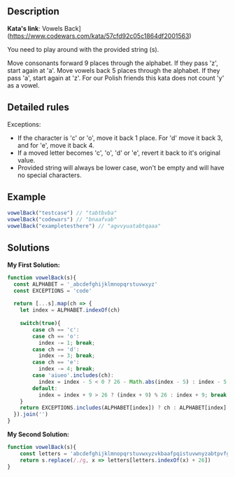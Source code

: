 ## Description

**Kata's link**: Vowels Back](https://www.codewars.com/kata/57cfd92c05c1864df2001563)

You need to play around with the provided string (s).


Move consonants forward 9 places through the alphabet. If they pass 'z', start again at 'a'.
Move vowels back 5 places through the alphabet. If they pass 'a', start again at 'z'. For our Polish friends this kata does not count 'y' as a vowel.

## Detailed rules

Exceptions:
* If the character is 'c' or 'o', move it back 1 place. For 'd' move it back 3, and for 'e', move it back 4.
* If a moved letter becomes 'c', 'o', 'd' or 'e', revert it back to it's original value.
* Provided string will always be lower case, won't be empty and will have no special characters.

## Example

```js
vowelBack("testcase") // "tabtbvba"
vowelBack("codewars") // "bnaafvab"
vowelBack("exampletesthere") // "agvvyuatabtqaaa"
```

## Solutions

**My First Solution:**


```js
function vowelBack(s){
  const ALPHABET = '_abcdefghijklmnopqrstuvwxyz'
  const EXCEPTIONS = 'code'
  
  return [...s].map(ch => {
    let index = ALPHABET.indexOf(ch)
    
    switch(true){
        case ch == 'c':
        case ch == 'o':
          index -= 1; break;
        case ch == 'd':
          index -= 3; break;
        case ch == 'e':
          index -= 4; break;
        case 'aiueo'.includes(ch):
          index = index - 5 < 0 ? 26 - Math.abs(index - 5) : index - 5; break
        default: 
          index = index + 9 > 26 ? (index + 9) % 26 : index + 9; break 
    }
    return EXCEPTIONS.includes(ALPHABET[index]) ? ch : ALPHABET[index]
  }).join('')
}
```

**My Second Solution:**

```js
function vowelBack(s){
	const letters = 'abcdefghijklmnopqrstuvwxyzvkbaafpqistuvwnyzabtpvfghi'
	return s.replace(/./g, x => letters[letters.indexOf(x) + 26])
}
```


